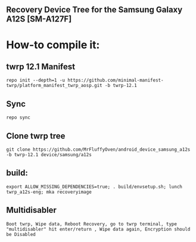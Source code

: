 ## Recovery Device Tree for the Samsung Galaxy A12S [SM-A127F]

# How-to compile it:

## twrp 12.1 Manifest
    repo init --depth=1 -u https://github.com/minimal-manifest-twrp/platform_manifest_twrp_aosp.git -b twrp-12.1
## Sync
    repo sync
## Clone twrp tree
    git clone https://github.com/MrFluffyOven/android_device_samsung_a12s -b twrp-12.1 device/samsung/a12s
## build:
    export ALLOW_MISSING_DEPENDENCIES=true; . build/envsetup.sh; lunch twrp_a12s-eng; mka recoveryimage
## Multidisabler
    Boot twrp, Wipe data, Reboot Recovery, go to twrp terminal, type "multidisabler" hit enter/return , Wipe data again, Encryption should be Disabled
